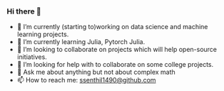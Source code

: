 ### Hi there 👋





- 🔭 I’m currently (starting to)working on data science and machine learning projects.
- 🌱 I’m currently learning Julia, Pytorch Julia.
- 👯 I’m looking to collaborate on projects which will help open-source initiatives.
- 🤔 I’m looking for help with to collaborate on some college projects.
- 💬 Ask me about anything but not about complex math
- 📫 How to reach me: ssenthil1490@github.com
